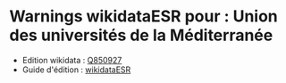 Warnings wikidataESR pour : Union des universités de la Méditerranée
================

- Edition wikidata : [Q850927](https://www.wikidata.org/wiki/Q850927)
- Guide d'édition : [wikidataESR](https://github.com/cpesr/wikidataESR/)

